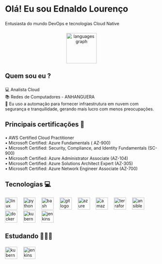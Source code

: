 <h1 align="left">Olá! Eu sou Ednaldo Lourenço</h1>

###

<p align="left">Entusiasta do mundo DevOps e tecnologias Cloud Native</p>

###

<div align="center">
  <img src="https://github-readme-stats.vercel.app/api/top-langs?username=EdnaldoLourenco&locale=en&hide_title=false&layout=compact&card_width=320&langs_count=5&theme=dracula&hide_border=false&order=2" height="100" alt="languages graph"  />
</div>

###

<h2 align="left">Quem sou eu ?</h2>

###

<p align="left">💻 Analista Cloud<br>📚 Redes de Computadores - ANHANGUERA<br>🎯 Eu uso a automação para fornecer infraestrutura em nuvem com segurança e tranquilidade, gerando mais lucro com menos preocupações.</p>

###

<h2 align="left">Principais certificações 💭</h2>

###

<p align="left">• AWS Certified Cloud Practitioner<br>• Microsoft Certified: Azure Fundamentals ( AZ-900)<br>• Microsoft Certified: Security, Compliance, and Identity Fundamentals (SC-900)<br>• Microsoft Certified: Azure Administrator Associate (AZ-104)<br>• Microsoft Certified: Azure Solutions Architect Expert (AZ-305)<br>• Microsoft Certified: Azure Network Engineer Associate (AZ-700)</p>

###

<h2 align="left">Tecnologias 💻</h2>

###

<div align="left">
  <img src="https://cdn.jsdelivr.net/gh/devicons/devicon/icons/linux/linux-original.svg" height="40" alt="linux logo"  />
  <img width="12" />
  <img src="https://skillicons.dev/icons?i=py" height="40" alt="python logo"  />
  <img width="12" />
  <img src="https://skillicons.dev/icons?i=bash" height="40" alt="bash logo"  />
  <img width="12" />
  <img src="https://cdn.simpleicons.org/git/F05032" height="40" alt="git logo"  />
  <img width="12" />
  <img src="https://cdn.jsdelivr.net/gh/devicons/devicon/icons/azure/azure-original.svg" height="40" alt="azure logo"  />
  <img width="12" />
  <img src="https://skillicons.dev/icons?i=aws" height="40" alt="amazonwebservices logo"  />
  <img width="12" />
  <img src="https://cdn.jsdelivr.net/gh/devicons/devicon/icons/terraform/terraform-original.svg" height="40" alt="terraform logo"  />
  <img width="12" />
  <img src="https://cdn.jsdelivr.net/gh/devicons/devicon/icons/ansible/ansible-original.svg" height="40" alt="ansible logo"  />
  <img width="12" />
  <img src="https://cdn.simpleicons.org/docker/2496ED" height="40" alt="docker logo"  />
  <img width="12" />
  <img src="https://skillicons.dev/icons?i=kubernetes" height="40" alt="kubernetes logo"  />
  <img width="12" />
  <img src="https://skillicons.dev/icons?i=jenkins" height="40" alt="jenkins logo"  />
</div>

###

<h2 align="left">Estudando 👨🏼‍🎓</h2>

###

<div align="left">
  <img src="https://skillicons.dev/icons?i=kubernetes" height="40" alt="kubernetes logo"  />
  <img width="12" />
  <img src="https://skillicons.dev/icons?i=jenkins" height="40" alt="jenkins logo"  />
</div>

###
